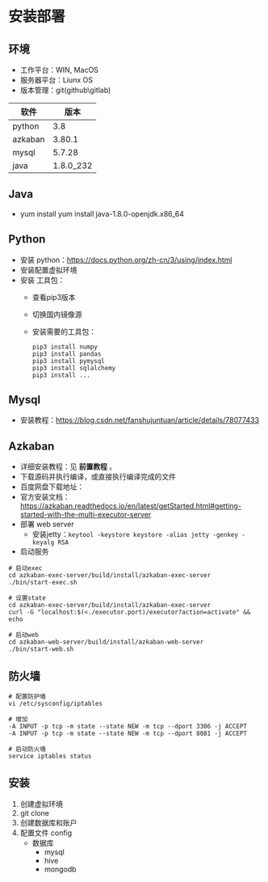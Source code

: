 # 安装部署

## 环境

- 工作平台：WIN, MacOS
- 服务器平台：Liunx OS
- 版本管理：git(github\gitlab)


| 软件    | 版本      |
|---------|-----------|
| python  | 3.8       |
| azkaban | 3.80.1    |
| mysql   | 5.7.28    |
| java    | 1.8.0_232 |

## Java

- yum install yum install java-1.8.0-openjdk.x86_64

## Python

- 安装 python：<https://docs.python.org/zh-cn/3/using/index.html>
- 安装配置虚拟环境
- 安装 工具包：
    - 查看pip3版本
    - 切换国内镜像源
    - 安装需要的工具包：

        ```
        pip3 install numpy
        pip3 install pandas
        pip3 install pymysql
        pip3 install sqlalchemy
        pip3 install ...
        ```

## Mysql

- 安装教程：<https://blog.csdn.net/fanshujuntuan/article/details/78077433>

## Azkaban

- 详细安装教程：见 **前置教程** 。
- 下载源码并执行编译，或直接执行编译完成的文件
- 百度网盘下载地址：
- 官方安装文档：<https://azkaban.readthedocs.io/en/latest/getStarted.html#getting-started-with-the-multi-executor-server>
- 部署 web server
    - 安装jetty：`keytool -keystore keystore -alias jetty -genkey -keyalg RSA`
- 启动服务
```
# 启动exec
cd azkaban-exec-server/build/install/azkaban-exec-server
./bin/start-exec.sh

# 设置state
cd azkaban-exec-server/build/install/azkaban-exec-server
curl -G "localhost:$(<./executor.port)/executor?action=activate" && echo

# 启动web
cd azkaban-web-server/build/install/azkaban-web-server
./bin/start-web.sh
```

## 防火墙
```
# 配置防护墙
vi /etc/sysconfig/iptables

# 增加
-A INPUT -p tcp -m state --state NEW -m tcp --dport 3306 -j ACCEPT
-A INPUT -p tcp -m state --state NEW -m tcp --dport 8081 -j ACCEPT

# 启动防火墙
service iptables status

```

## 安装

1. 创建虚拟环境
2. git clone
3. 创建数据库和账户
4. 配置文件 config
    - 数据库
        - mysql
        - hive
        - mongodb
